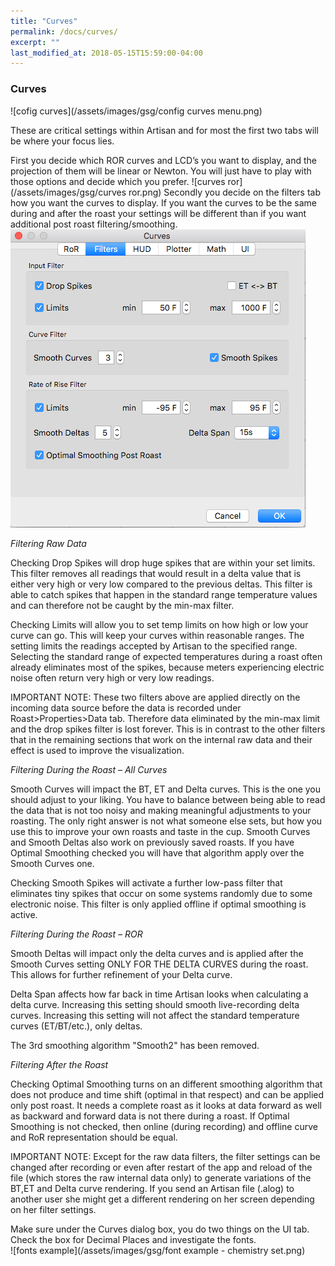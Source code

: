 ```yaml
---
title: "Curves"
permalink: /docs/curves/
excerpt: ""
last_modified_at: 2018-05-15T15:59:00-04:00
---
```


### Curves

![cofig curves](/assets/images/gsg/config curves menu.png)

These are critical settings within Artisan and for most the first two tabs will be where your focus lies.  

First you decide which ROR curves and LCD’s you want to display, and the projection of them will be linear or Newton.  You will just have to play with those options and decide which you prefer.
![curves ror](/assets/images/gsg/curves ror.png)
Secondly you decide on the filters tab how you want the curves to display.  If you want the curves to be the same during and after the roast your settings will be different than if you want additional post roast filtering/smoothing.  
![curves filters](/assets/images/gsg/curves-filters.png)


*Filtering Raw Data*

Checking Drop Spikes will drop huge spikes that are within your set limits. This filter removes all readings that would result in a delta value that is either very high or very low compared to the previous deltas. This filter is able to catch spikes that happen in the standard range temperature values and can therefore not be caught by the min-max filter.

Checking Limits will allow you to set temp limits on how high or low your curve can go.  This will keep your curves within reasonable ranges.  The setting limits the readings accepted by Artisan to the specified range. Selecting the standard range of expected temperatures during a roast often already eliminates most of the spikes, because meters experiencing electric noise often return very high or very low readings.


IMPORTANT NOTE:  These two filters above are applied directly on the incoming data source before the data is recorded under Roast>Properties>Data tab. Therefore data eliminated by the min-max limit and the drop spikes filter is lost forever. This is in contrast to the other filters that in the remaining sections that work on the internal raw data and their effect is used to improve the visualization.

*Filtering During the Roast – All Curves*

Smooth Curves will impact the BT, ET and Delta curves.  This is the one you should adjust to your liking.  You have to balance between being able to read the data that is not too noisy and making meaningful adjustments to your roasting.  The only right answer is not what someone else sets, but how you use this to improve your own roasts and taste in the cup. Smooth Curves and Smooth Deltas also work on previously saved roasts.  If you have Optimal Smoothing checked you will have that algorithm apply over the Smooth Curves one.

Checking Smooth Spikes will activate a further low-pass filter that eliminates tiny spikes that occur on some systems randomly due to some electronic noise. This filter is only applied offline if optimal smoothing is active.

*Filtering During the Roast – ROR*

Smooth Deltas will impact only the delta curves and is applied after the Smooth Curves setting ONLY FOR THE DELTA CURVES during the roast.  This allows for further refinement of your Delta curve.  

Delta Span affects how far back in time Artisan looks when calculating a delta curve.
Increasing this setting should smooth live-recording delta curves.
Increasing this setting will not affect the standard temperature curves (ET/BT/etc.), only deltas.


The 3rd smoothing algorithm "Smooth2" has been removed.

*Filtering After the Roast*

Checking Optimal Smoothing turns on an different smoothing algorithm that does not produce and time shift (optimal in that respect) and can be applied only post roast.  It needs a complete roast as it looks at data forward as well as backward and forward data is not there during a roast.  If Optimal Smoothing is not checked, then online (during recording) and offline curve and RoR representation should be equal.


IMPORTANT NOTE:  Except for the raw data filters, the filter settings can be changed after recording or even after restart of the app and reload of the file (which stores the raw internal data only) to generate variations of the BT,ET and Delta curve rendering. If you send an Artisan file (.alog) to another user she might get a different rendering on her screen depending on her filter settings.  



Make sure under the Curves dialog box, you do two things on the UI tab.  Check the box for Decimal Places and investigate the fonts.  
![fonts example](/assets/images/gsg/font example - chemistry set.png)
